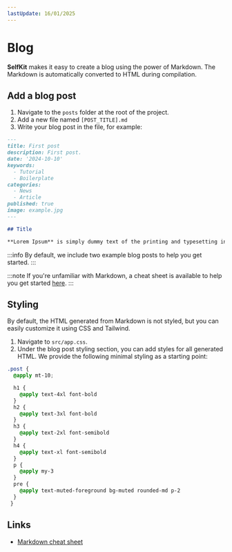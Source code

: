 ```yaml
---
lastUpdate: 16/01/2025
---
```


# Blog

**SelfKit** makes it easy to create a blog using the power of Markdown. The Markdown is automatically converted to HTML during compilation.

## Add a blog post

1. Navigate to the ```posts``` folder at the root of the project.
2. Add a new file named ```[POST_TITLE].md```
3. Write your blog post in the file, for example:

```md
---
title: First post
description: First post.
date: '2024-10-10'
keywords:
  - Tutorial
  - Boilerplate
categories:
  - News
  - Article
published: true
image: example.jpg
---

## Title

**Lorem Ipsum** is simply dummy text of the printing and typesetting industry. Lorem Ipsum has been the industry's standard dummy text ever since the 1500s, when an unknown printer took a galley of type and scrambled it to make a type specimen book.


```

:::info
By default, we include two example blog posts to help you get started.
:::

:::note
If you're unfamiliar with Markdown, a cheat sheet is available to help you get started [here](https://www.markdownguide.org/cheat-sheet/).
:::

## Styling

By default, the HTML generated from Markdown is not styled, but you can easily customize it using CSS and Tailwind.

1. Navigate to ```src/app.css```.
2. Under the blog post styling section, you can add styles for all generated HTML. We provide the following minimal styling as a starting point:

```css
.post {
  @apply mt-10;

  h1 {
    @apply text-4xl font-bold
  }
  h2 {
    @apply text-3xl font-bold
  }
  h3 {
    @apply text-2xl font-semibold
  }
  h4 {
    @apply text-xl font-semibold
  }
  p {
    @apply my-3
  }
  pre {
    @apply text-muted-foreground bg-muted rounded-md p-2
  }
 }
```

## Links

- [Markdown cheat sheet](https://www.markdownguide.org/cheat-sheet/)